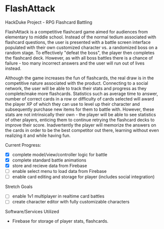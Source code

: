 # FlashAttack
HackDuke Project - RPG Flashcard Battling

FlashAttack is a competitive flashcard game aimed for audiences from elementary to middle school. Instead of the normal tedium associated with flashcard questions, the user is presented with a battle screen interface populated with their own customized character vs. a randomized boss on a random stage. To effectively "defeat the boss", the player then completes the flashcard deck. However, as with all boss battles there is a chance of failure - too many incorrect answers and the user will run out of lives instead.

Although the game increases the fun of flashcards, the real draw is in the competitive nature associated with the product. Connecting to a social network, the user will be able to track their stats and progress as they complete/make more flashcards. Statistics such as average time to answer, number of correct cards in a row or difficulty of cards selected will award the player XP of which they can use to level up their character and subsequently purchase new items for them to battle with. However, these stats are not intrinsically their own - the player will be able to see statistics of other players, enticing them to continue retrying the flashcard decks to improve their score. Inadvertently the player will memorize the answers on the cards in order to be the best competitor out there, learning without even realizing it and while having fun.

Current Progress:
- [x] complete model/view/controller logic for battle
- [x] complete standard battle animations
- [x] store and recieve data from Firebase
- [ ] enable select menu to load data from Firebase
- [ ] enable card editing and storage for player (includes social integration)

Stretch Goals
- [ ] enable 1v1 multiplayer in realtime card battles
- [ ] create character editor with fully customizable characters

Software/Services Utilized
- Firebase for storage of player stats, flashcards.
